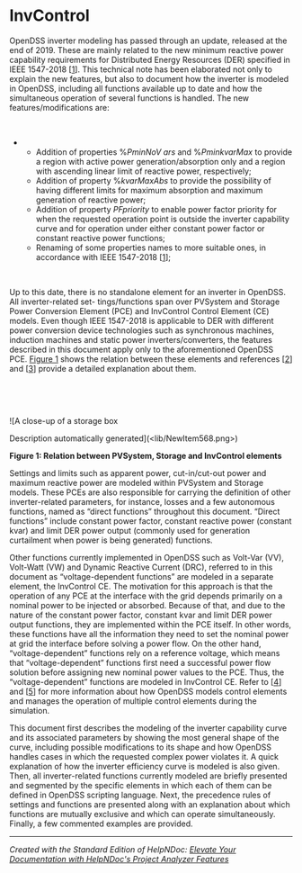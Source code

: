 # InvControl

OpenDSS inverter modeling has passed through an update, released at the end of 2019. These are mainly related to the new minimum reactive power capability requirements for Distributed Energy Resources (DER) specified in IEEE 1547-2018 \[[1](<References7.md#\_bookmark20>)\]. This technical note has been elaborated not only to explain the new features, but also to document how the inverter is modeled in OpenDSS, including all functions available up to date and how the simultaneous operation of several functions is handled. The new features/modifications are:

&nbsp;

* &nbsp;
  * Addition of properties %*PminNoV ars* and %*PminkvarMax* to provide a region with active power generation/absorption only and a region with ascending linear limit of reactive power, respectively;
  * Addition of property %*kvarMaxAbs* to provide the possibility of having different limits for maximum absorption and maximum generation of reactive power;
  * Addition of property *PFpriority* to enable power factor priority for when the requested operation point is outside the inverter capability curve and for operation under either constant power factor or constant reactive power functions;
  * Renaming of some properties names to more suitable ones, in accordance with IEEE 1547-2018 \[[1](<References7.md#\_bookmark20>)\];

&nbsp;

Up to this date, there is no standalone element for an inverter in OpenDSS. All inverter-related set- tings/functions span over PVSystem and Storage Power Conversion Element (PCE) and InvControl Control Element (CE) models. Even though IEEE 1547-2018 is applicable to DER with different power conversion device technologies such as synchronous machines, induction machines and static power inverters/converters, the features described in this document apply only to the aforementioned OpenDSS PCE. [Figure 1](<OpenDSSDocumentation.md#\_bookmark1>) shows the relation between these elements and references \[[2](<References7.md#\_bookmark21>)\] and \[[3](<References7.md#\_bookmark22>)\] provide a detailed explanation about them.

&nbsp;

&nbsp;

![A close-up of a storage box

Description automatically generated](<lib/NewItem568.png>)

**Figure 1: Relation between PVSystem, Storage and InvControl elements**

Settings and limits such as apparent power, cut-in/cut-out power and maximum reactive power are modeled within PVSystem and Storage models. These PCEs are also responsible for carrying the definition of other inverter-related parameters, for instance, losses and a few autonomous functions, named as “direct functions” throughout this document. “Direct functions” include constant power factor, constant reactive power (constant kvar) and limit DER power output (commonly used for generation curtailment when power is being generated) functions.

Other functions currently implemented in OpenDSS such as Volt-Var (VV), Volt-Watt (VW) and Dynamic Reactive Current (DRC), referred to in this document as “voltage-dependent functions” are modeled in a separate element, the InvControl CE. The motivation for this approach is that the operation of any PCE at the interface with the grid depends primarily on a nominal power to be injected or absorbed. Because of that, and due to the nature of the constant power factor, constant kvar and limit DER power output functions, they are implemented within the PCE itself. In other words, these functions have all the information they need to set the nominal power at grid the interface before solving a power flow. On the other hand, “voltage-dependent” functions rely on a reference voltage, which means that “voltage-dependent” functions first need a successful power flow solution before assigning new nominal power values to the PCE. Thus, the “voltage-dependent” functions are modeled in InvControl CE. Refer to \[[4](<References7.md#\_bookmark23>)\] and \[[5](<References7.md#\_bookmark24>)\] for more information about how OpenDSS models control elements and manages the operation of multiple control elements during the simulation.

This document first describes the modeling of the inverter capability curve and its associated parameters by showing the most general shape of the curve, including possible modifications to its shape and how OpenDSS handles cases in which the requested complex power violates it. A quick explanation of how the inverter efficiency curve is modeled is also given. Then, all inverter-related functions currently modeled are briefly presented and segmented by the specific elements in which each of them can be defined in OpenDSS scripting language. Next, the precedence rules of settings and functions are presented along with an explanation about which functions are mutually exclusive and which can operate simultaneously. Finally, a few commented examples are provided.

***
_Created with the Standard Edition of HelpNDoc: [Elevate Your Documentation with HelpNDoc's Project Analyzer Features](<https://www.helpndoc.com/feature-tour/advanced-project-analyzer/>)_
